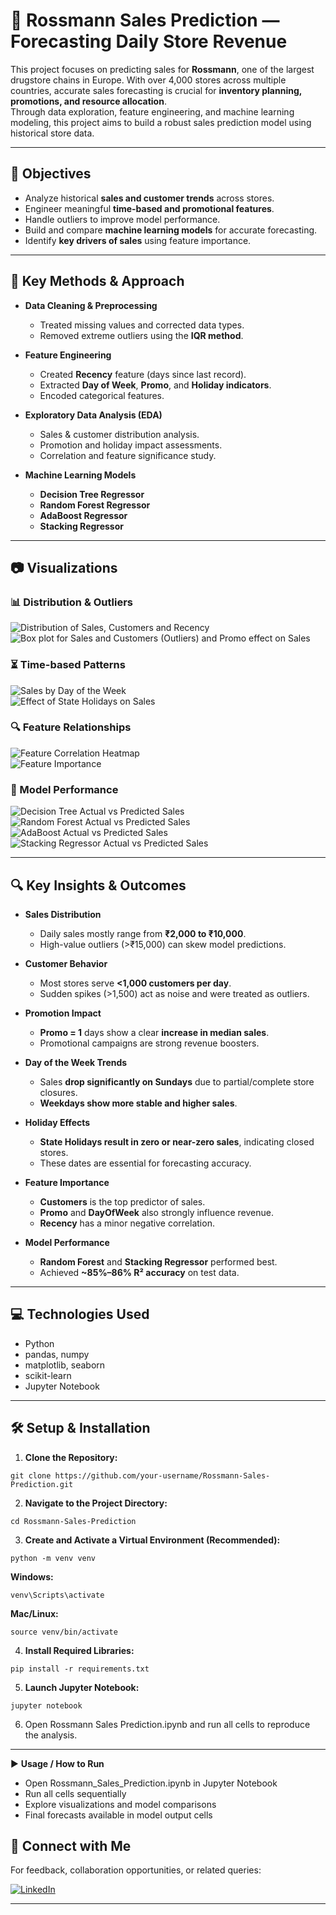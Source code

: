 # 🛒 Rossmann Sales Prediction — Forecasting Daily Store Revenue

This project focuses on predicting sales for **Rossmann**, one of the largest drugstore chains in Europe. With over 4,000 stores across multiple countries, accurate sales forecasting is crucial for **inventory planning, promotions, and resource allocation**.  
Through data exploration, feature engineering, and machine learning modeling, this project aims to build a robust sales prediction model using historical store data.

---

## 🧪 Objectives

- Analyze historical **sales and customer trends** across stores.
- Engineer meaningful **time-based and promotional features**.
- Handle outliers to improve model performance.
- Build and compare **machine learning models** for accurate forecasting.
- Identify **key drivers of sales** using feature importance.

---

## 📌 Key Methods & Approach

- **Data Cleaning & Preprocessing**
  - Treated missing values and corrected data types.
  - Removed extreme outliers using the **IQR method**.

- **Feature Engineering**
  - Created **Recency** feature (days since last record).
  - Extracted **Day of Week**, **Promo**, and **Holiday indicators**.
  - Encoded categorical features.

- **Exploratory Data Analysis (EDA)**
  - Sales & customer distribution analysis.
  - Promotion and holiday impact assessments.
  - Correlation and feature significance study.

- **Machine Learning Models**
  - **Decision Tree Regressor**
  - **Random Forest Regressor**
  - **AdaBoost Regressor**
  - **Stacking Regressor**

---

## 📷 Visualizations

### 📊 Distribution & Outliers
![Distribution of Sales, Customers and Recency](images/Distribution%20of%20Sales%2C%20Customers%20and%20Recency.png)  
![Box plot for Sales and Customers (Outliers) and Promo effect on Sales](images/Box%20plot%20for%20Sales%20and%20Customers%20%28Outliers%29%20and%20Promo%20effect%20on%20Sales.png)

### ⏳ Time-based Patterns
![Sales by Day of the Week](images/Sales%20by%20Day%20of%20the%20Week.png)  
![Effect of State Holidays on Sales](images/Effect%20of%20State%20Holidays%20on%20Sales.png)

### 🔍 Feature Relationships
![Feature Correlation Heatmap](images/Feature%20Correlation%20Heatmap.png)  
![Feature Importance](images/Feature%20Importance.png)

### 🤖 Model Performance
![Decision Tree Actual vs Predicted Sales](images/Decision%20Tree%20Actual%20vs%20Predicted%20Sales.png)  
![Random Forest Actual vs Predicted Sales](images/Random%20Forest%20Actual%20vs%20Predicted%20Sales.png)  
![AdaBoost Actual vs Predicted Sales](images/AdaBoost%20Actual%20vs%20Predicted%20Sales.png)  
![Stacking Regressor Actual vs Predicted Sales](images/Stacking%20Regressor%20Actual%20vs%20Predicted%20Sales.png)

---

## 🔍 Key Insights & Outcomes

- **Sales Distribution**
  - Daily sales mostly range from **₹2,000 to ₹10,000**.
  - High-value outliers (>₹15,000) can skew model predictions.

- **Customer Behavior**
  - Most stores serve **<1,000 customers per day**.
  - Sudden spikes (>1,500) act as noise and were treated as outliers.

- **Promotion Impact**
  - **Promo = 1** days show a clear **increase in median sales**.
  - Promotional campaigns are strong revenue boosters.

- **Day of the Week Trends**
  - Sales **drop significantly on Sundays** due to partial/complete store closures.
  - **Weekdays show more stable and higher sales**.

- **Holiday Effects**
  - **State Holidays result in zero or near-zero sales**, indicating closed stores.
  - These dates are essential for forecasting accuracy.

- **Feature Importance**
  - **Customers** is the top predictor of sales.
  - **Promo** and **DayOfWeek** also strongly influence revenue.
  - **Recency** has a minor negative correlation.

- **Model Performance**
  - **Random Forest** and **Stacking Regressor** performed best.
  - Achieved **~85%–86% R² accuracy** on test data.

---

## 💻 Technologies Used

- Python  
- pandas, numpy  
- matplotlib, seaborn  
- scikit-learn  
- Jupyter Notebook  

---

## 🛠 Setup & Installation

1. **Clone the Repository:**  
```
git clone https://github.com/your-username/Rossmann-Sales-Prediction.git

```
2. **Navigate to the Project Directory:**
```
cd Rossmann-Sales-Prediction
```
3. **Create and Activate a Virtual Environment (Recommended):**
```
python -m venv venv
```
**Windows:**
```
venv\Scripts\activate
```
**Mac/Linux:**
```
source venv/bin/activate
```
4. **Install Required Libraries:**
```
pip install -r requirements.txt
```
5. **Launch Jupyter Notebook:**
```
jupyter notebook
```
6. Open Rossmann Sales Prediction.ipynb and run all cells to reproduce the analysis.

---
▶️ **Usage / How to Run**

- Open Rossmann_Sales_Prediction.ipynb in Jupyter Notebook
- Run all cells sequentially
- Explore visualizations and model comparisons
- Final forecasts available in model output cells

## 🔗 **Connect with Me**

For feedback, collaboration opportunities, or related queries:

[![LinkedIn](https://img.shields.io/badge/LinkedIn-Profile-blue?logo=linkedin)](https://www.linkedin.com/in/indu-r-3a3767170/)

---
   
